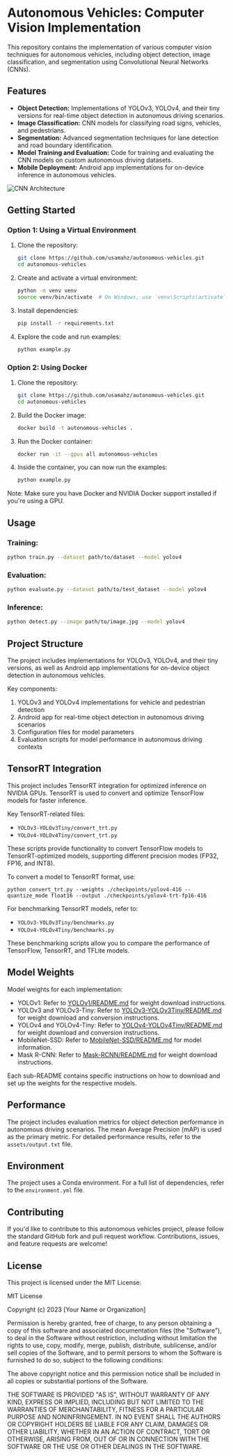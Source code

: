 # Autonomous Vehicles: Computer Vision Implementation

This repository contains the implementation of various computer vision techniques for autonomous vehicles, including object detection, image classification, and segmentation using Convolutional Neural Networks (CNNs).

## Features

- **Object Detection:** Implementations of YOLOv3, YOLOv4, and their tiny versions for real-time object detection in autonomous driving scenarios.
- **Image Classification:** CNN models for classifying road signs, vehicles, and pedestrians.
- **Segmentation:** Advanced segmentation techniques for lane detection and road boundary identification.
- **Model Training and Evaluation:** Code for training and evaluating the CNN models on custom autonomous driving datasets.
- **Mobile Deployment:** Android app implementations for on-device inference in autonomous vehicles.

![CNN Architecture](https://github.com/usamahz/cnns/assets/39458672/a4d28f28-57a9-43e0-a5e0-e7249f507795)

## Getting Started

### Option 1: Using a Virtual Environment

1. Clone the repository:
   ```bash
   git clone https://github.com/usamahz/autonomous-vehicles.git
   cd autonomous-vehicles
   ```

2. Create and activate a virtual environment:
   ```bash
   python -m venv venv
   source venv/bin/activate  # On Windows, use `venv\Scripts\activate`
   ```

3. Install dependencies:
   ```bash
   pip install -r requirements.txt
   ```

4. Explore the code and run examples:
   ```bash
   python example.py
   ```

### Option 2: Using Docker

1. Clone the repository:
   ```bash
   git clone https://github.com/usamahz/autonomous-vehicles.git
   cd autonomous-vehicles
   ```

2. Build the Docker image:
   ```bash
   docker build -t autonomous-vehicles .
   ```

3. Run the Docker container:
   ```bash
   docker run -it --gpus all autonomous-vehicles
   ```

4. Inside the container, you can now run the examples:
   ```bash
   python example.py
   ```

Note: Make sure you have Docker and NVIDIA Docker support installed if you're using a GPU.

## Usage

### Training:
   ```bash
   python train.py --dataset path/to/dataset --model yolov4
   ```

### Evaluation:
   ```bash
   python evaluate.py --dataset path/to/test_dataset --model yolov4
   ```

### Inference:
   ```bash
   python detect.py --image path/to/image.jpg --model yolov4
   ```

## Project Structure

The project includes implementations for YOLOv3, YOLOv4, and their tiny versions, as well as Android app implementations for on-device object detection in autonomous vehicles.

Key components:

1. YOLOv3 and YOLOv4 implementations for vehicle and pedestrian detection
2. Android app for real-time object detection in autonomous driving scenarios
3. Configuration files for model parameters
4. Evaluation scripts for model performance in autonomous driving contexts

## TensorRT Integration

This project includes TensorRT integration for optimized inference on NVIDIA GPUs. TensorRT is used to convert and optimize TensorFlow models for faster inference.

Key TensorRT-related files:
- `YOLOv3-YOLOv3Tiny/convert_trt.py`
- `YOLOv4-YOLOv4Tiny/convert_trt.py`

These scripts provide functionality to convert TensorFlow models to TensorRT-optimized models, supporting different precision modes (FP32, FP16, and INT8).

To convert a model to TensorRT format, use:

```
python convert_trt.py --weights ./checkpoints/yolov4-416 --quantize_mode float16 --output ./checkpoints/yolov4-trt-fp16-416
```

For benchmarking TensorRT models, refer to:
- `YOLOv3-YOLOv3Tiny/benchmarks.py`
- `YOLOv4-YOLOv4Tiny/benchmarks.py`

These benchmarking scripts allow you to compare the performance of TensorFlow, TensorRT, and TFLite models.

## Model Weights

Model weights for each implementation:
   - YOLOv1: Refer to [YOLOv1/README.md](YOLOv1/README.md) for weight download instructions.
   - YOLOv3 and YOLOv3-Tiny: Refer to [YOLOv3-YOLOv3Tiny/README.md](YOLOv3-YOLOv3Tiny/README.md) for weight download and conversion instructions.
   - YOLOv4 and YOLOv4-Tiny: Refer to [YOLOv4-YOLOv4Tiny/README.md](YOLOv4-YOLOv4Tiny/README.md) for weight download and conversion instructions.
   - MobileNet-SSD: Refer to [MobileNet-SSD/README.md](MobileNet-SSD/README.md) for model information.
   - Mask R-CNN: Refer to [Mask-RCNN/README.md](Mask-RCNN/README.md) for weight download instructions.

Each sub-README contains specific instructions on how to download and set up the weights for the respective models.

## Performance

The project includes evaluation metrics for object detection performance in autonomous driving scenarios. The mean Average Precision (mAP) is used as the primary metric. For detailed performance results, refer to the `assets/output.txt` file.

## Environment

The project uses a Conda environment. For a full list of dependencies, refer to the `environment.yml` file.

## Contributing

If you'd like to contribute to this autonomous vehicles project, please follow the standard GitHub fork and pull request workflow. Contributions, issues, and feature requests are welcome!

## License

This project is licensed under the MIT License:

MIT License

Copyright (c) 2023 [Your Name or Organization]

Permission is hereby granted, free of charge, to any person obtaining a copy
of this software and associated documentation files (the "Software"), to deal
in the Software without restriction, including without limitation the rights
to use, copy, modify, merge, publish, distribute, sublicense, and/or sell
copies of the Software, and to permit persons to whom the Software is
furnished to do so, subject to the following conditions:

The above copyright notice and this permission notice shall be included in all
copies or substantial portions of the Software.

THE SOFTWARE IS PROVIDED "AS IS", WITHOUT WARRANTY OF ANY KIND, EXPRESS OR
IMPLIED, INCLUDING BUT NOT LIMITED TO THE WARRANTIES OF MERCHANTABILITY,
FITNESS FOR A PARTICULAR PURPOSE AND NONINFRINGEMENT. IN NO EVENT SHALL THE
AUTHORS OR COPYRIGHT HOLDERS BE LIABLE FOR ANY CLAIM, DAMAGES OR OTHER
LIABILITY, WHETHER IN AN ACTION OF CONTRACT, TORT OR OTHERWISE, ARISING FROM,
OUT OF OR IN CONNECTION WITH THE SOFTWARE OR THE USE OR OTHER DEALINGS IN THE
SOFTWARE.

